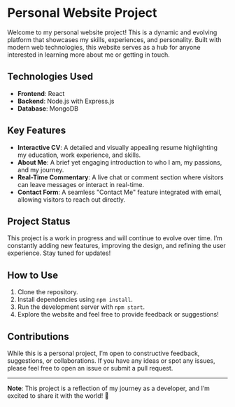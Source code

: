 # Personal Website Project

Welcome to my personal website project! This is a dynamic and evolving platform that showcases my skills, experiences, and personality. Built with modern web technologies, this website serves as a hub for anyone interested in learning more about me or getting in touch.

## Technologies Used
- **Frontend**: React
- **Backend**: Node.js with Express.js
- **Database**: MongoDB

## Key Features
- **Interactive CV**: A detailed and visually appealing resume highlighting my education, work experience, and skills.
- **About Me**: A brief yet engaging introduction to who I am, my passions, and my journey.
- **Real-Time Commentary**: A live chat or comment section where visitors can leave messages or interact in real-time.
- **Contact Form**: A seamless "Contact Me" feature integrated with email, allowing visitors to reach out directly.

## Project Status
This project is a work in progress and will continue to evolve over time. I’m constantly adding new features, improving the design, and refining the user experience. Stay tuned for updates!

## How to Use
1. Clone the repository.
2. Install dependencies using `npm install`.
3. Run the development server with `npm start`.
4. Explore the website and feel free to provide feedback or suggestions!

## Contributions
While this is a personal project, I’m open to constructive feedback, suggestions, or collaborations. If you have any ideas or spot any issues, please feel free to open an issue or submit a pull request.

---

**Note**: This project is a reflection of my journey as a developer, and I’m excited to share it with the world! 🚀
